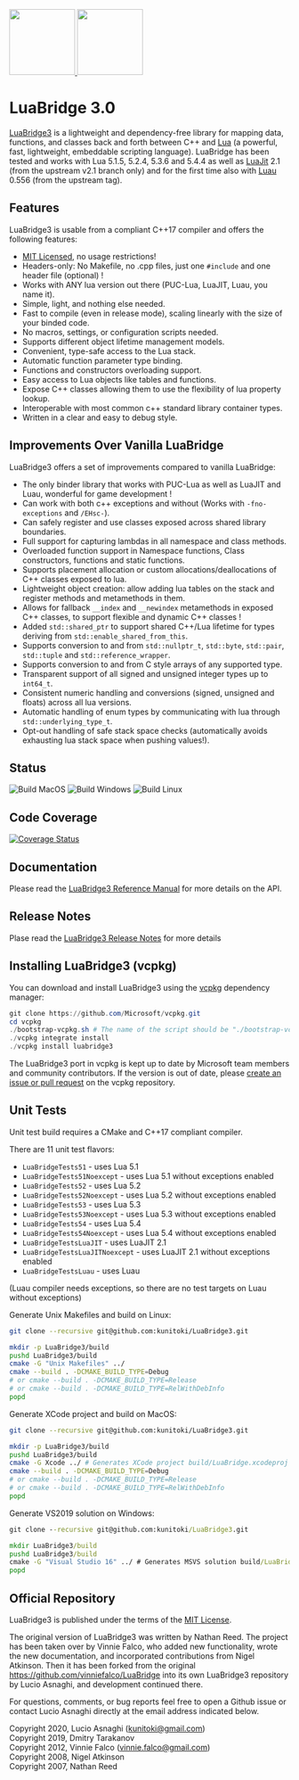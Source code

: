 <a href="https://kunitoki.github.io/LuaBridge3">
<img height="118" src="https://github.com/kunitoki/LuaBridge3/blob/master/logo.png?raw=true">
</a>
<a href="https://lua.org">
<img height="118" src="https://github.com/kunitoki/LuaBridge3/blob/master/lua.png?raw=true">
</a>
<br>

# LuaBridge 3.0

[LuaBridge3][1] is a lightweight and dependency-free library for mapping data,
functions, and classes back and forth between C++ and [Lua][2] (a powerful,
fast, lightweight, embeddable scripting language). LuaBridge has been tested
and works with Lua 5.1.5, 5.2.4, 5.3.6 and 5.4.4 as well as [LuaJit][3] 2.1
(from the upstream v2.1 branch only) and for the first time also with [Luau][4]
0.556 (from the upstream tag).

## Features

LuaBridge3 is usable from a compliant C++17 compiler and offers the following features:

* [MIT Licensed][5], no usage restrictions!
* Headers-only: No Makefile, no .cpp files, just one `#include` and one header file (optional) !
* Works with ANY lua version out there (PUC-Lua, LuaJIT, Luau, you name it).
* Simple, light, and nothing else needed.
* Fast to compile (even in release mode), scaling linearly with the size of your binded code.
* No macros, settings, or configuration scripts needed.
* Supports different object lifetime management models.
* Convenient, type-safe access to the Lua stack.
* Automatic function parameter type binding.
* Functions and constructors overloading support.
* Easy access to Lua objects like tables and functions.
* Expose C++ classes allowing them to use the flexibility of lua property lookup.
* Interoperable with most common c++ standard library container types.
* Written in a clear and easy to debug style.

## Improvements Over Vanilla LuaBridge

LuaBridge3 offers a set of improvements compared to vanilla LuaBridge:

* The only binder library that works with PUC-Lua as well as LuaJIT and Luau, wonderful for game development !
* Can work with both c++ exceptions and without (Works with `-fno-exceptions` and `/EHsc-`).
* Can safely register and use classes exposed across shared library boundaries.
* Full support for capturing lambdas in all namespace and class methods.
* Overloaded function support in Namespace functions, Class constructors, functions and static functions.
* Supports placement allocation or custom allocations/deallocations of C++ classes exposed to lua.
* Lightweight object creation: allow adding lua tables on the stack and register methods and metamethods in them.
* Allows for fallback `__index` and `__newindex` metamethods in exposed C++ classes, to support flexible and dynamic C++ classes !
* Added `std::shared_ptr` to support shared C++/Lua lifetime for types deriving from `std::enable_shared_from_this`.
* Supports conversion to and from `std::nullptr_t`, `std::byte`, `std::pair`, `std::tuple` and `std::reference_wrapper`.
* Supports conversion to and from C style arrays of any supported type.
* Transparent support of all signed and unsigned integer types up to `int64_t`.
* Consistent numeric handling and conversions (signed, unsigned and floats) across all lua versions.
* Automatic handling of enum types by communicating with lua through `std::underlying_type_t`.
* Opt-out handling of safe stack space checks (automatically avoids exhausting lua stack space when pushing values!).

## Status

![Build MacOS](https://github.com/kunitoki/LuaBridge3/workflows/Build%20MacOS/badge.svg?branch=master)
![Build Windows](https://github.com/kunitoki/LuaBridge3/workflows/Build%20Windows/badge.svg?branch=master)
![Build Linux](https://github.com/kunitoki/LuaBridge3/workflows/Build%20Linux/badge.svg?branch=master)

## Code Coverage
[![Coverage Status](https://coveralls.io/repos/github/kunitoki/LuaBridge3/badge.svg?branch=master)](https://coveralls.io/github/kunitoki/LuaBridge3?branch=master)

## Documentation

Please read the [LuaBridge3 Reference Manual][6] for more details on the API.

## Release Notes

Plase read the [LuaBridge3 Release Notes][7] for more details

## Installing LuaBridge3 (vcpkg)

You can download and install LuaBridge3 using the [vcpkg](https://github.com/Microsoft/vcpkg) dependency manager:
```Powershell or bash
git clone https://github.com/Microsoft/vcpkg.git
cd vcpkg
./bootstrap-vcpkg.sh # The name of the script should be "./bootstrap-vcpkg.bat" for Powershell
./vcpkg integrate install
./vcpkg install luabridge3
```

The LuaBridge3 port in vcpkg is kept up to date by Microsoft team members and community contributors. If the version is out of date, please [create an issue or pull request](https://github.com/Microsoft/vcpkg) on the vcpkg repository.

## Unit Tests

Unit test build requires a CMake and C++17 compliant compiler.

There are 11 unit test flavors:
* `LuaBridgeTests51` - uses Lua 5.1
* `LuaBridgeTests51Noexcept` - uses Lua 5.1 without exceptions enabled
* `LuaBridgeTests52` - uses Lua 5.2
* `LuaBridgeTests52Noexcept` - uses Lua 5.2 without exceptions enabled
* `LuaBridgeTests53` - uses Lua 5.3
* `LuaBridgeTests53Noexcept` - uses Lua 5.3 without exceptions enabled
* `LuaBridgeTests54` - uses Lua 5.4
* `LuaBridgeTests54Noexcept` - uses Lua 5.4 without exceptions enabled
* `LuaBridgeTestsLuaJIT` - uses LuaJIT 2.1
* `LuaBridgeTestsLuaJITNoexcept` - uses LuaJIT 2.1 without exceptions enabled
* `LuaBridgeTestsLuau` - uses Luau

(Luau compiler needs exceptions, so there are no test targets on Luau without exceptions)

Generate Unix Makefiles and build on Linux:
```bash
git clone --recursive git@github.com:kunitoki/LuaBridge3.git

mkdir -p LuaBridge3/build
pushd LuaBridge3/build
cmake -G "Unix Makefiles" ../
cmake --build . -DCMAKE_BUILD_TYPE=Debug
# or cmake --build . -DCMAKE_BUILD_TYPE=Release
# or cmake --build . -DCMAKE_BUILD_TYPE=RelWithDebInfo
popd
```

Generate XCode project and build on MacOS:
```bash
git clone --recursive git@github.com:kunitoki/LuaBridge3.git

mkdir -p LuaBridge3/build
pushd LuaBridge3/build
cmake -G Xcode ../ # Generates XCode project build/LuaBridge.xcodeproj
cmake --build . -DCMAKE_BUILD_TYPE=Debug
# or cmake --build . -DCMAKE_BUILD_TYPE=Release
# or cmake --build . -DCMAKE_BUILD_TYPE=RelWithDebInfo
popd
```

Generate VS2019 solution on Windows:
```cmd
git clone --recursive git@github.com:kunitoki/LuaBridge3.git

mkdir LuaBridge3/build
pushd LuaBridge3/build
cmake -G "Visual Studio 16" ../ # Generates MSVS solution build/LuaBridge.sln
popd
```

## Official Repository

LuaBridge3 is published under the terms of the [MIT License][5].

The original version of LuaBridge3 was written by Nathan Reed. The project has
been taken over by Vinnie Falco, who added new functionality, wrote the new
documentation, and incorporated contributions from Nigel Atkinson. Then it has
been forked from the original https://github.com/vinniefalco/LuaBridge into its
own LuaBridge3 repository by Lucio Asnaghi, and development continued there.

For questions, comments, or bug reports feel free to open a Github issue
or contact Lucio Asnaghi directly at the email address indicated below.

Copyright 2020, Lucio Asnaghi (<kunitoki@gmail.com>)<br>
Copyright 2019, Dmitry Tarakanov<br>
Copyright 2012, Vinnie Falco (<vinnie.falco@gmail.com>)<br>
Copyright 2008, Nigel Atkinson<br>
Copyright 2007, Nathan Reed<br>

[1]:  https://github.com/kunitoki/LuaBridge3 "LuaBridge3"
[2]:  https://lua.org "The Lua Programming Language"
[3]:  https://luajit.org/ "The LuaJIT Project"
[4]:  https://luau-lang.org/ "The Luau Project"
[5]:  https://www.opensource.org/licenses/mit-license.html "The MIT License"
[6]:  https://kunitoki.github.io/LuaBridge3/Manual "LuaBridge3 Reference Manual"
[7]:  https://kunitoki.github.io/LuaBridge3/CHANGES "LuaBridge3 Release Notes"
